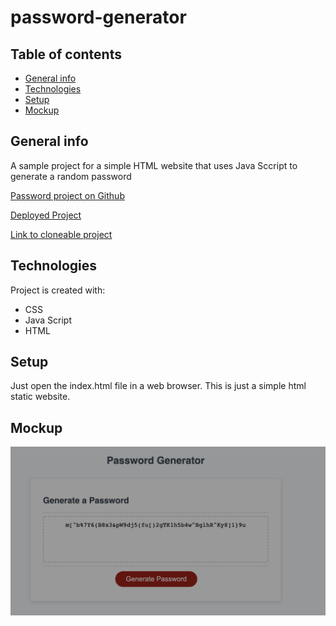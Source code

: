 
# password-generator


## Table of contents
* [General info](#general-info)
* [Technologies](#technologies)
* [Setup](#setup)
* [Mockup](#Mockup)

## General info

<p>A sample project for a simple HTML website that uses Java Sccript to generate a random password </p>

<a href="https://github.com/mogannam/password-generator.git"> Password project on Github</a>

<a href= https://mogannam.github.io/password-generator/> Deployed Project</a>

<a href= git@github.com:mogannam/password-generator.git> Link to cloneable project </a>
	
## Technologies
Project is created with:
* CSS
* Java Script
* HTML

	
## Setup
Just open the index.html file in a web browser. This is just a simple html static website.

## Mockup
<img src="https://raw.githubusercontent.com/mogannam/password-generator/main/password%20generator%20mockup.png" alt="mockup image of the password generator">




